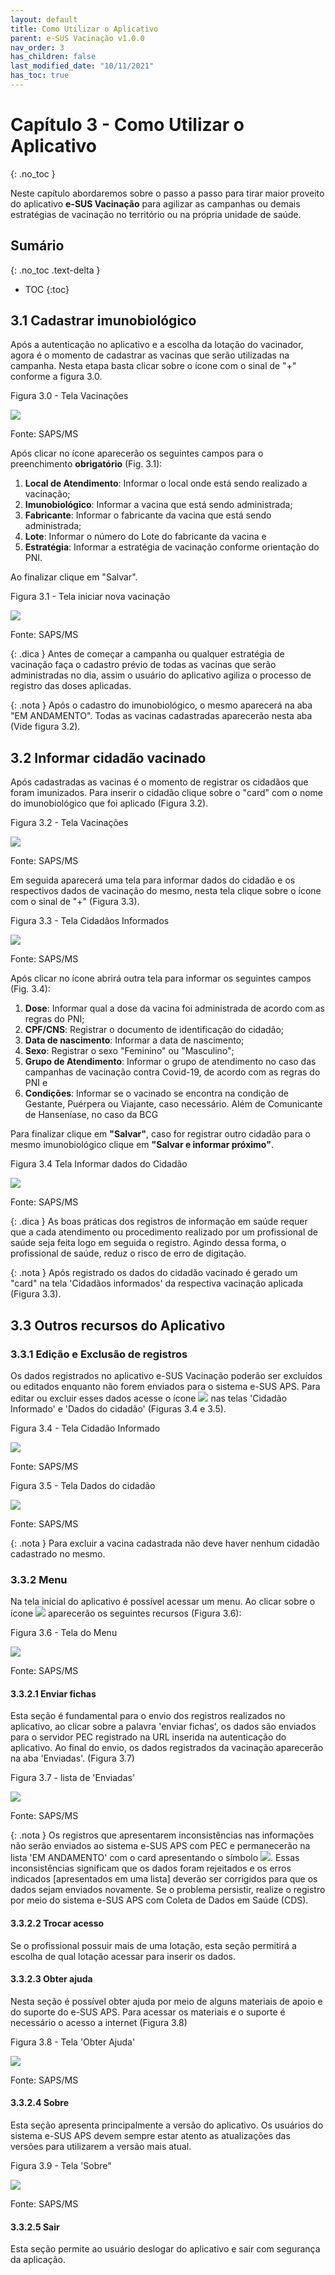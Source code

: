 ```yaml
---
layout: default
title: Como Utilizar o Aplicativo
parent: e-SUS Vacinação v1.0.0
nav_order: 3
has_children: false
last_modified_date: "10/11/2021"
has_toc: true
---
```


# Capítulo 3 - Como Utilizar o Aplicativo
{: .no_toc }

Neste capítulo abordaremos sobre o passo a passo para tirar maior proveito do aplicativo **e-SUS Vacinação** para agilizar as campanhas ou demais estratégias de vacinação no território ou na própria unidade de saúde. 

## Sumário
{: .no_toc .text-delta }

- TOC
{:toc}

## 3.1 Cadastrar imunobiológico

Após a autenticação no aplicativo e a escolha da lotação do vacinador, agora é o momento de cadastrar as vacinas que serão utilizadas na campanha. Nesta etapa basta clicar sobre o ícone com o sinal de "+" conforme a figura 3.0.

Figura 3.0 - Tela Vacinações

![](media/image_3.png)

Fonte: SAPS/MS

Após clicar no ícone aparecerão os seguintes campos para o preenchimento **obrigatório** (Fig. 3.1):

1. **Local de Atendimento**: Informar o local onde está sendo realizado a vacinação;
2. **Imunobiológico**: Informar a vacina que está sendo administrada;
3. **Fabricante**: Informar o fabricante da vacina que está sendo administrada;
4. **Lote**: Informar o número do Lote do fabricante da vacina e
5. **Estratégia**: Informar a estratégia de vacinação conforme orientação do PNI.

Ao finalizar clique em "Salvar".

Figura 3.1 - Tela iniciar nova vacinação

![](media/image_4.png)

Fonte: SAPS/MS

{: .dica } 
Antes de começar a campanha ou qualquer estratégia de vacinação faça o cadastro prévio de todas as vacinas que serão administradas no dia, assim o usuário do aplicativo agiliza o processo de registro das doses aplicadas. 

{: .nota } 
Após o cadastro do imunobiológico, o mesmo aparecerá na aba "EM ANDAMENTO". Todas as vacinas cadastradas aparecerão nesta aba (Vide figura 3.2). 

## 3.2 Informar cidadão vacinado

Após cadastradas as vacinas é o momento de registrar os cidadãos que foram imunizados. Para inserir o cidadão clique sobre o "card" com o nome do imunobiológico que foi aplicado (Figura 3.2).

Figura 3.2 - Tela Vacinações

![](media/image_5.png)

Fonte: SAPS/MS

Em seguida aparecerá uma tela para informar dados do cidadão e os respectivos dados de vacinação do mesmo, nesta tela clique sobre o ícone com o sinal de "+" (Figura 3.3).

Figura 3.3 - Tela Cidadãos Informados

![](media/image_6.png)

Fonte: SAPS/MS

Após clicar no ícone abrirá outra tela para informar os seguintes campos (Fig. 3.4):

1. **Dose**: Informar qual a dose da vacina foi administrada de acordo com as regras do PNI;
2. **CPF/CNS**: Registrar o documento de identificação do cidadão;
3. **Data de nascimento**: Informar a data de nascimento;
4. **Sexo**: Registrar o sexo "Feminino" ou "Masculino";
5. **Grupo de Atendimento**: Informar o grupo de atendimento no caso das campanhas de vacinação contra Covid-19, de acordo com as regras do PNI e
6. **Condições**: Informar se o vacinado se encontra na condição de Gestante, Puérpera ou Viajante, caso necessário. Além de Comunicante de Hanseníase, no caso da BCG 

Para finalizar clique em **"Salvar"**, caso for registrar outro cidadão para o mesmo imunobiológico clique em **"Salvar e informar próximo"**.

Figura 3.4 Tela Informar dados do Cidadão

![](media/image_7.png)

Fonte: SAPS/MS

{: .dica }
As boas práticas dos registros de informação em saúde requer que a cada atendimento ou procedimento realizado por um profissional de saúde seja feita logo em seguida o registro. Agindo dessa forma, o profissional de saúde, reduz o risco de erro de digitação. 

{: .nota } 
Após registrado os dados do cidadão vacinado é gerado um "card" na tela 'Cidadãos informados' da respectiva vacinação aplicada (Figura 3.3).

## 3.3 Outros recursos do Aplicativo

### 3.3.1 Edição e Exclusão de registros

Os dados registrados no aplicativo e-SUS Vacinação poderão ser excluídos ou editados enquanto não forem enviados para o sistema e-SUS APS.  Para editar ou excluir esses dados acesse o ícone ![](media/image_8.png) nas telas 'Cidadão Informado' e 'Dados do cidadão' (Figuras 3.4 e 3.5). 

Figura 3.4 - Tela Cidadão Informado

![](media/image_9.png)

Fonte: SAPS/MS

Figura 3.5 - Tela Dados do cidadão

![](media/image_9.png)

Fonte: SAPS/MS

{: .nota }
Para excluir a vacina cadastrada não deve haver nenhum cidadão cadastrado no mesmo. 

### 3.3.2 Menu

Na tela inicial do aplicativo é possível acessar um menu. Ao clicar sobre o ícone ![](media/image_11.png) aparecerão os seguintes recursos (Figura 3.6):

Figura 3.6 - Tela do Menu

![](media/image_12.png)

Fonte: SAPS/MS

#### 3.3.2.1 Enviar fichas 

Esta seção é fundamental para o envio dos registros realizados no aplicativo, ao clicar sobre a palavra 'enviar fichas', os dados são enviados para o servidor PEC registrado na URL inserida na autenticação do aplicativo. Ao final do envio, os dados registrados da vacinação aparecerão na aba 'Enviadas'. (Figura 3.7)

Figura 3.7 - lista de 'Enviadas'

![](media/image_13.jpg)

Fonte: SAPS/MS

{: .nota }
Os registros que apresentarem inconsistências nas informações não serão enviados ao sistema e-SUS APS com PEC e permanecerão na lista 'EM ANDAMENTO' com o card apresentando o símbolo ![](media/image_16.png). Essas inconsistências significam que os dados foram rejeitados e os erros indicados [apresentados em uma lista] deverão ser corrigidos para que os dados sejam enviados novamente. Se o problema persistir, realize o registro por meio do sistema e-SUS APS com Coleta de Dados em Saúde (CDS). 


#### 3.3.2.2 Trocar acesso 

Se o profissional possuir mais de uma lotação, esta seção permitirá a escolha de qual lotação acessar para inserir os dados. 

#### 3.3.2.3 Obter ajuda

Nesta seção é possível obter ajuda por meio de alguns materiais de apoio e do suporte do e-SUS APS. Para acessar os materiais e o suporte é necessário o acesso a internet (Figura 3.8)

Figura 3.8 - Tela 'Obter Ajuda'

![](media/image_14.jpg)

Fonte: SAPS/MS

#### 3.3.2.4 Sobre

Esta seção apresenta principalmente a versão do aplicativo. Os usuários do sistema e-SUS APS devem sempre estar atento as atualizações das versões para utilizarem a versão mais atual.

Figura 3.9 - Tela 'Sobre"

![](media/image_15.png)

Fonte: SAPS/MS

#### 3.3.2.5 Sair 

Esta seção permite ao usuário deslogar do aplicativo e sair com segurança da aplicação.  